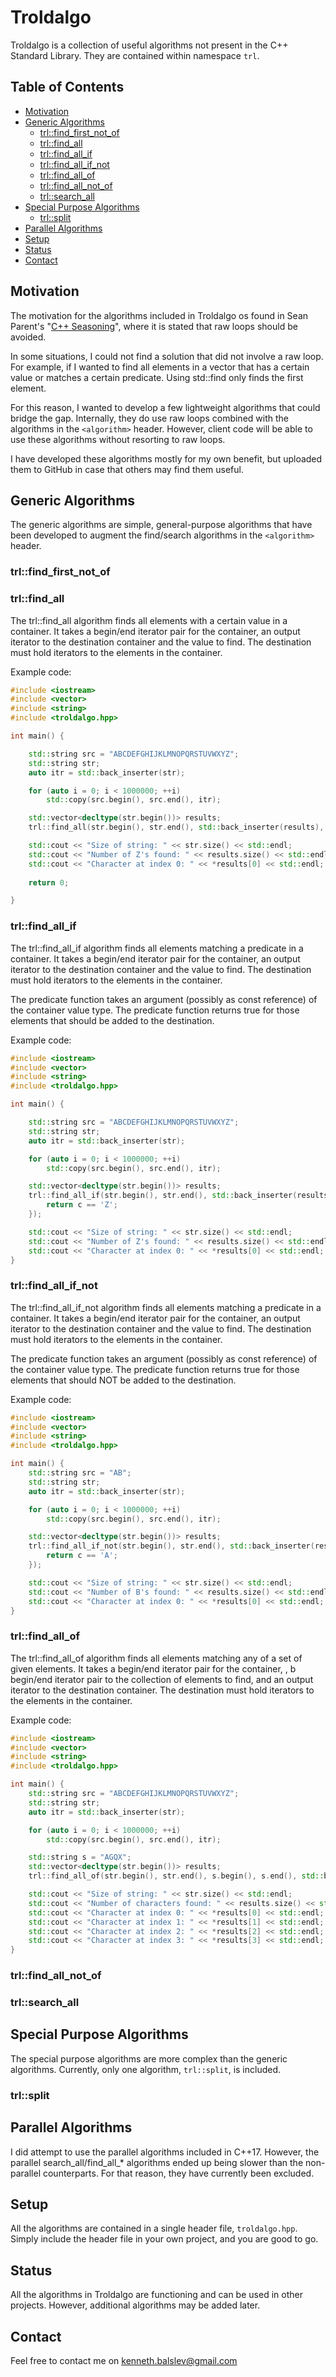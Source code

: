 # Troldalgo
Troldalgo is a collection of useful algorithms not present in the C++ Standard Library. They are contained within namespace `trl`.

## Table of Contents
* [Motivation](#Motivation)
* [Generic Algorithms](#Generic-Algorithms)
    * [trl::find_first_not_of](#trlfind_first_not_of)
    * [trl::find_all](#trlfind_all)
    * [trl::find_all_if](#trlfind_all_if)
    * [trl::find_all_if_not](#trlfind_all_if_not)
    * [trl::find_all_of](#trlfind_all_of)
    * [trl::find_all_not_of](#trlfind_all_not_of)
    * [trl::search_all](#trlsearch_all)
* [Special Purpose Algorithms](#Special-Purpose-Algorithms)
    * [trl::split](#trlsplit)
* [Parallel Algorithms](#Parallel-Algorithms)
* [Setup](#Setup)
* [Status](#Status)
* [Contact](#Contact)

## Motivation
The motivation for the algorithms included in Troldalgo os found in Sean Parent's "[C++ Seasoning](https://youtu.be/W2tWOdzgXHA)", where it is stated that raw loops should be avoided. 

In some situations, I could not find a solution that did not involve a raw loop. For example, if I wanted to find all elements in a vector that has a certain value or matches a certain predicate. Using std::find only finds the first element. 

For this reason, I wanted to develop a few lightweight algorithms that could bridge the gap. Internally, they do use raw loops combined with the algorithms in the `<algorithm>` header. However, client code will be able to use these algorithms without resorting to raw loops.

I have developed these algorithms mostly for my own benefit, but uploaded them to GitHub in case that others may find them useful.

## Generic Algorithms
The generic algorithms are simple, general-purpose algorithms that have been developed to augment the find/search algorithms in the `<algorithm>` header.

### trl::find_first_not_of

### trl::find_all
The trl::find_all algorithm finds all elements with a certain value in a container. It takes a begin/end iterator pair for the container, an output iterator to the destination container and the value to find. The destination must hold iterators to the elements in the container.

Example code:

```cpp
#include <iostream>
#include <vector>
#include <string>
#include <troldalgo.hpp>

int main() {

    std::string src = "ABCDEFGHIJKLMNOPQRSTUVWXYZ";
    std::string str;
    auto itr = std::back_inserter(str);

    for (auto i = 0; i < 1000000; ++i)
        std::copy(src.begin(), src.end(), itr);

    std::vector<decltype(str.begin())> results;
    trl::find_all(str.begin(), str.end(), std::back_inserter(results), 'Z');

    std::cout << "Size of string: " << str.size() << std::endl;
    std::cout << "Number of Z's found: " << results.size() << std::endl;
    std::cout << "Character at index 0: " << *results[0] << std::endl;
    
    return 0;

}

```

### trl::find_all_if
The trl::find_all_if algorithm finds all elements matching a predicate in a container. It takes a begin/end iterator pair for the container, an output iterator to the destination container and the value to find. The destination must hold iterators to the elements in the container.

The predicate function takes an argument (possibly as const reference) of the container value type. The predicate function returns true for those elements that should be added to the destination.

Example code:
```cpp
#include <iostream>
#include <vector>
#include <string>
#include <troldalgo.hpp>

int main() {

    std::string src = "ABCDEFGHIJKLMNOPQRSTUVWXYZ";
    std::string str;
    auto itr = std::back_inserter(str);

    for (auto i = 0; i < 1000000; ++i)
        std::copy(src.begin(), src.end(), itr);

    std::vector<decltype(str.begin())> results;
    trl::find_all_if(str.begin(), str.end(), std::back_inserter(results), [](decltype(*str.begin()) c) {
        return c == 'Z';
    });

    std::cout << "Size of string: " << str.size() << std::endl;
    std::cout << "Number of Z's found: " << results.size() << std::endl;
    std::cout << "Character at index 0: " << *results[0] << std::endl;
}
```

### trl::find_all_if_not
The trl::find_all_if_not algorithm finds all elements matching a predicate in a container. It takes a begin/end iterator pair for the container, an output iterator to the destination container and the value to find. The destination must hold iterators to the elements in the container.

The predicate function takes an argument (possibly as const reference) of the container value type. The predicate function returns true for those elements that should NOT be added to the destination.

Example code:
```cpp
#include <iostream>
#include <vector>
#include <string>
#include <troldalgo.hpp>

int main() {
    std::string src = "AB";
    std::string str;
    auto itr = std::back_inserter(str);

    for (auto i = 0; i < 1000000; ++i)
        std::copy(src.begin(), src.end(), itr);

    std::vector<decltype(str.begin())> results;
    trl::find_all_if_not(str.begin(), str.end(), std::back_inserter(results), [](decltype(*str.begin()) c) {
        return c == 'A';
    });

    std::cout << "Size of string: " << str.size() << std::endl;
    std::cout << "Number of B's found: " << results.size() << std::endl;
    std::cout << "Character at index 0: " << *results[0] << std::endl;
}
```

### trl::find_all_of
The trl::find_all_of algorithm finds all elements matching any of a set of given elements. It takes a begin/end iterator pair for the container, , b begin/end iterator pair to the collection of elements to find, and an output iterator to the destination container. The destination must hold iterators to the elements in the container.

Example code:
```cpp
#include <iostream>
#include <vector>
#include <string>
#include <troldalgo.hpp>

int main() {
    std::string src = "ABCDEFGHIJKLMNOPQRSTUVWXYZ";
    std::string str;
    auto itr = std::back_inserter(str);

    for (auto i = 0; i < 1000000; ++i)
        std::copy(src.begin(), src.end(), itr);

    std::string s = "AGQX";
    std::vector<decltype(str.begin())> results;
    trl::find_all_of(str.begin(), str.end(), s.begin(), s.end(), std::back_inserter(results));

    std::cout << "Size of string: " << str.size() << std::endl;
    std::cout << "Number of characters found: " << results.size() << std::endl;
    std::cout << "Character at index 0: " << *results[0] << std::endl;
    std::cout << "Character at index 1: " << *results[1] << std::endl;
    std::cout << "Character at index 2: " << *results[2] << std::endl;
    std::cout << "Character at index 3: " << *results[3] << std::endl;
}
```

### trl::find_all_not_of

### trl::search_all


## Special Purpose Algorithms
The special purpose algorithms are more complex than the generic algorithms. Currently, only one algorithm, `trl::split`, is included.

### trl::split


## Parallel Algorithms
I did attempt to use the parallel algorithms included in C++17. However, the parallel search_all/find_all_* algorithms ended up being slower than the non-parallel counterparts. For that reason, they have currently been excluded.

## Setup
All the algorithms are contained in a single header file, `troldalgo.hpp`. Simply include the header file in your own project, and you are good to go.

## Status
All the algorithms in Troldalgo are functioning and can be used in other projects. However, additional algorithms may be added later.

## Contact
Feel free to contact me on [kenneth.balslev@gmail.com](mailto:kenneth.balslev@gmail.com)


